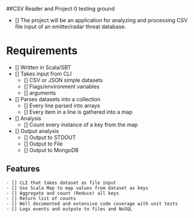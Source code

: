 ##CSV Reader and Project 0 testing ground
- [] The project will be an application for analyzing and processing CSV file input of an emitter/radar threat database. 
# Requirements
- [] Written in Scala/SBT
- [] Takes input from CLI
    - [] CSV or JSON simple datasets
    - [] Flags/environment variables
    - [] arguments
- [] Parses datasets into a collection
    - [] Every line parsed into arrays
    - [] Every item in a line is gathered into a map
- [] Analysis
    - [] Count every instance of a key from the map
- [] Output analysis
    - [] Output to STDOUT
    - [] Output to File
    - [] Output to MongoDB
    
## Features
    - [] CLI that takes dataset as file input
    - [] Use Scala Map to map values from dataset as keys
    - [] Aggregate and count (Reduce) all keys
    - [] Return list of counts
    - [] Well documented and extensive code coverage with unit tests
    - [] Logs events and outpute to files and NoSQL